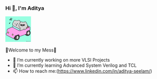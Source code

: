<h3>Hi 👋, I'm Aditya</h3> 
  <img src="giphy.gif" width="80"/>
 <p>🌟Welcome to my Mess🌟</p>
 
- 🔭 I’m currently working on more VLSI Projects
- 🌱 I’m currently learning Advanced System Verilog and TCL
- 📫 How to reach me:(https://www.linkedin.com/in/aditya-seelam/)
